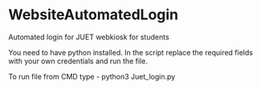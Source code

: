 # WebsiteAutomatedLogin
Automated login for JUET webkiosk for students

You need to have python installed.
In the script replace the required fields with your own credentials and run the file.

To run file from CMD type - python3 Juet_login.py
